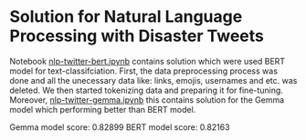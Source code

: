 # Solution for Natural Language Processing with Disaster Tweets

Notebook [nlp-twitter-bert.ipynb](https://github.com/Omadzze/NLP-twitter/blob/main/nlp-twitter-bert.ipynb) contains solution which were used BERT model for text-classifciation. First, the data preprocessing process was done and all the unecessary data like: links, emojis, usernames and etc. was deleted. We then started tokenizing data and preparing it for fine-tuning.
Moreover, [nlp-twitter-gemma.ipynb](https://github.com/Omadzze/NLP-twitter/blob/main/nlp-twitter-gemma.ipynb) this contains solution for the Gemma model which performing better than BERT model.

Gemma model score: 0.82899
BERT model score: 0.82163
